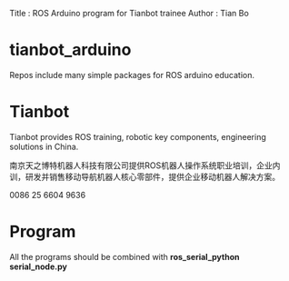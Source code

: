 Title         : ROS Arduino program for Tianbot trainee
Author        : Tian Bo

# tianbot_arduino

Repos include many simple packages for ROS arduino education. 

# Tianbot

Tianbot provides ROS training, robotic key components, engineering solutions in China.

 
南京天之博特机器人科技有限公司提供ROS机器人操作系统职业培训，企业内训，研发并销售移动导航机器人核心零部件，提供企业移动机器人解决方案。

0086 25 6604 9636

# Program
All the programs should be combined with **ros_serial_python serial_node.py**


[reference manual]: http://research.microsoft.com/en-us/um/people/daan/madoko/doc/reference.html  "Madoko reference manual"

